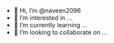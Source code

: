 - 👋 Hi, I’m @naveen2096
- 👀 I’m interested in ...
- 🌱 I’m currently learning ...
- 💞️ I’m looking to collaborate on ...
  

<!---
naveen2096/naveen2096 is a ✨ special ✨ repository because its `README.md` (this file) appears on your GitHub profile.
You can click the Preview link to take a look at your changes.
--->

